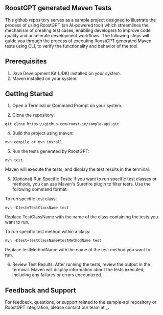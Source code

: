 ## RoostGPT generated Maven Tests

This github repository serves as a sample project designed to illustrate the process of using RoostGPT (an AI-powered tool) which streamlines the mechanism of creating test cases, enabling developers to improve code quality and accelerate development workflows.
The following steps will guide you through the process of executing RoostGPT generated Maven tests using CLI, to verify the functionality and behavior of the tool.

## Prerequisites
1. Java Development Kit (JDK) installed on your system.
2. Maven installed on your system.

## Getting Started

1. Open a Terminal or Command Prompt on your system.

2. Clone the repository:
```
git clone https://github.com/roost-io/sample-api.git
```

4. Build the project using maven:
```
mvn compile or mvn install
```

5. Run the tests generated by RoostGPT:
```
mvn test
```
Maven will execute the tests, and display the test results in the terminal.

5. (Optional) Run Specific Tests: If you want to run specific test classes or methods, you can use Maven's Surefire plugin to filter tests. Use the following command format:

To run specific test class:
```
mvn -Dtest=TestClassName test
```
Replace TestClassName with the name of the class containing the tests you want to run.

To run specific test method within a class:
```
mvn -Dtest=TestClassName#testMethodName test
```
Replace testMethodName with the name of the test method you want to run.

6. Review Test Results: After running the tests, review the output in the terminal. Maven will display information about the tests executed, including any failures or errors encountered.

## Feedback and Support
For feedback, questions, or support related to the sample-api repository or RoostGPT integration, please contact our team at _.

